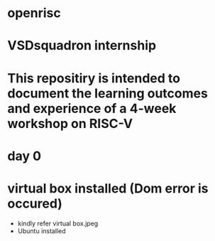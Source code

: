 # openrisc
# VSDsquadron internship
# This repositiry is intended to document the learning outcomes and experience of a 4-week workshop on RISC-V 
# day 0
# virtual box installed (Dom error is occured)
 - 	kindly refer virtual box.jpeg
 - 	 Ubuntu installed



